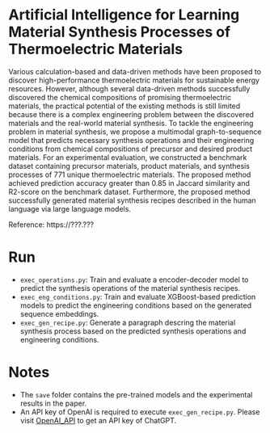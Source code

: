 # Artificial Intelligence for Learning Material Synthesis Processes of Thermoelectric Materials
Various calculation-based and data-driven methods have been proposed to discover high-performance thermoelectric materials for sustainable energy resources.
However, although several data-driven methods successfully discovered the chemical compositions of promising thermoelectric materials, the practical potential of the existing methods is still limited because there is a complex engineering problem between the discovered materials and the real-world material synthesis.
To tackle the engineering problem in material synthesis, we propose a multimodal graph-to-sequence model that predicts necessary synthesis operations and their engineering conditions from chemical compositions of precursor and desired product materials.
For an experimental evaluation, we constructed a benchmark dataset containing precursor materials, product materials, and synthesis processes of 771 unique thermoelectric materials.
The proposed method achieved prediction accuracy greater than 0.85 in Jaccard similarity and R2-score on the benchmark dataset.
Furthermore, the proposed method successfully generated material synthesis recipes described in the human language via large language models.

Reference: https://???.???

# Run
- ``exec_operations.py``: Train and evaluate a encoder-decoder model to predict the synthesis operations of the material synthesis recipes.
- ``exec_eng_conditions.py``: Train and evaluate XGBoost-based prediction models to predict the engineering conditions based on the generated sequence embeddings.
- ``exec_gen_recipe.py``: Generate a paragraph descring the material synthesis process based on the predicted synthesis operations and engineering conditions.

# Notes
- The ``save`` folder contains the pre-trained models and the experimental results in the paper.
- An API key of OpenAI is required to execute ``exec_gen_recipe.py``. Please visit [OpenAI_API](https://platform.openai.com/docs/api-reference) to get an API key of ChatGPT.
